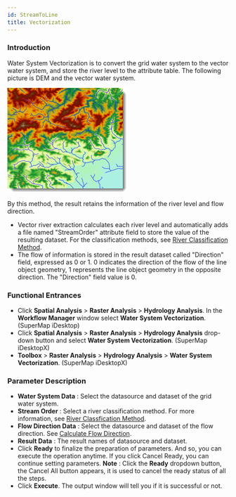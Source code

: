 ```yaml
---
id: StreamToLine
title: Vectorization
---
```

### Introduction

Water System Vectorization is to convert the grid water system to the vector water system, and store the river level to the attribute table. The following picture is DEM and the vector water system.

![](img/StreamToLine.png)  
  
By this method, the result retains the information of the river level and flow direction.

  * Vector river extraction calculates each river level and automatically adds a file named "StreamOrder" attribute field to store the value of the resulting dataset. For the classification methods, see [River Classification Method](StreamOrderType).
  * The flow of information is stored in the result dataset called "Direction" field, expressed as 0 or 1. 0 indicates the direction of the flow of the line object geometry, 1 represents the line object geometry in the opposite direction. The "Direction" field value is 0.

### Functional Entrances

  * Click **Spatial Analysis** > **Raster Analysis** > **Hydrology Analysis**. In the **Workflow Manager** window select **Water System Vectorization**. (SuperMap iDesktop)
  * Click **Spatial Analysis** > **Raster Analysis** > **Hydrology Analysis** drop-down button and select **Water System Vectorization**. (SuperMap iDesktopX)
  * **Toolbox** > **Raster Analysis** > **Hydrology Analysis** > **Water System Vectorization**. (SuperMap iDesktopX)

### Parameter Description

  * **Water System Data** : Select the datasource and dataset of the grid water system.
  * **Stream Order** : Select a river classification method. For more information, see [River Classfication Method](StreamOrderType).
  * **Flow Direction Data** : Select the datasource and dataset of the flow direction. See [Calculate Flow Direction](CalFlowDirection).
  * **Result Data** : The result names of datasource and dataset.
  * Click **Ready** to finalize the preparation of parameters. And so, you can execute the operation anytime. If you click Cancel Ready, you can continue setting parameters. **Note** : Click the **Ready** dropdown button, the Cancel All button appears, it is used to cancel the ready status of all the steps.
  * Click **Execute**. The output window will tell you if it is successful or not.
